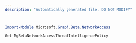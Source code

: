 ```yaml
---
description: "Automatically generated file. DO NOT MODIFY"
---
```


```powershell

Import-Module Microsoft.Graph.Beta.NetworkAccess

Get-MgBetaNetworkAccessThreatIntelligencePolicy

```